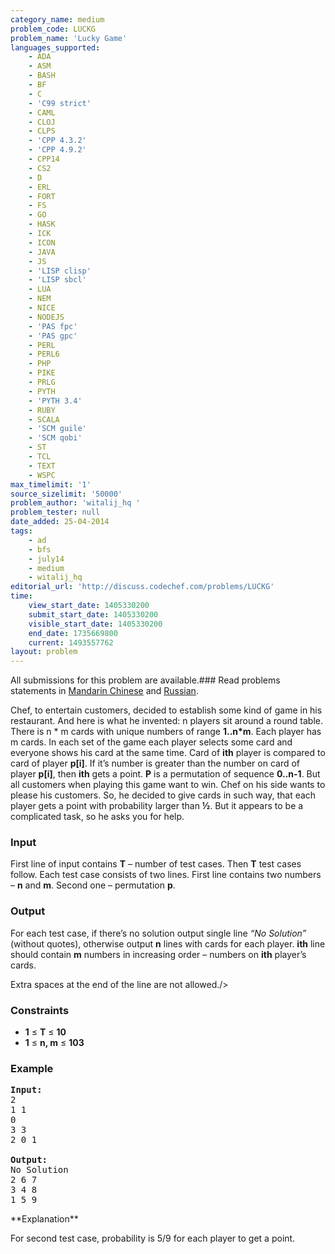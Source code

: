 ```yaml
---
category_name: medium
problem_code: LUCKG
problem_name: 'Lucky Game'
languages_supported:
    - ADA
    - ASM
    - BASH
    - BF
    - C
    - 'C99 strict'
    - CAML
    - CLOJ
    - CLPS
    - 'CPP 4.3.2'
    - 'CPP 4.9.2'
    - CPP14
    - CS2
    - D
    - ERL
    - FORT
    - FS
    - GO
    - HASK
    - ICK
    - ICON
    - JAVA
    - JS
    - 'LISP clisp'
    - 'LISP sbcl'
    - LUA
    - NEM
    - NICE
    - NODEJS
    - 'PAS fpc'
    - 'PAS gpc'
    - PERL
    - PERL6
    - PHP
    - PIKE
    - PRLG
    - PYTH
    - 'PYTH 3.4'
    - RUBY
    - SCALA
    - 'SCM guile'
    - 'SCM qobi'
    - ST
    - TCL
    - TEXT
    - WSPC
max_timelimit: '1'
source_sizelimit: '50000'
problem_author: 'witalij_hq '
problem_tester: null
date_added: 25-04-2014
tags:
    - ad
    - bfs
    - july14
    - medium
    - witalij_hq
editorial_url: 'http://discuss.codechef.com/problems/LUCKG'
time:
    view_start_date: 1405330200
    submit_start_date: 1405330200
    visible_start_date: 1405330200
    end_date: 1735669800
    current: 1493557762
layout: problem
---
```

All submissions for this problem are available.###  Read problems statements in [Mandarin Chinese](http://www.codechef.com/download/translated/JULY14/mandarin/LUCKG.pdf) and [Russian](http://www.codechef.com/download/translated/JULY14/russian/LUCKG.pdf).

Chef, to entertain customers, decided to establish some kind of game in his restaurant. And here is what he invented:
n players sit around a round table. There is n \* m cards with unique numbers of range **1..n\*m**.
Each player has m cards. In each set of the game each player selects some card and everyone shows his card at the same time. Card of **ith** player is compared to card of player **p\[i\]**. If it’s number is greater than the number on card of player **p\[i\]**, then **ith** gets a point. **P** is a permutation of sequence **0..n-1**.
But all customers when playing this game want to win. Chef on his side wants to please his customers. So, he decided to give cards in such way, that each player gets a point with probability larger than **½**.
But it appears to be a complicated task, so he asks you for help.

### Input

First line of input contains **T** – number of test cases. Then **T** test cases follow. Each test case consists of two lines. First line contains two numbers – **n** and **m**. Second one – permutation **p**.

### Output

For each test case, if there’s no solution output single line _“No Solution”_ (without quotes), otherwise output **n** lines with cards for each player. **ith** line should contain **m** numbers in increasing order – numbers on **ith** player’s cards.

Extra spaces at the end of the line are not allowed./>

### Constraints

- **1** ≤ **T** ≤ **10**
- **1** ≤ **n, m** ≤ **103**

### Example

<pre><b>Input:</b>
2
1 1
0
3 3
2 0 1

<b>Output:</b>
No Solution
2 6 7
3 4 8
1 5 9
</pre>**Explanation**
For second test case, probability is 5/9 for each player to get a point.

